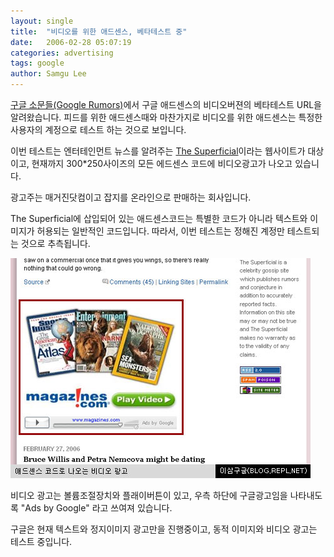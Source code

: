 ```yaml
---
layout: single
title:  "비디오를 위한 애드센스, 베타테스트 중"
date:   2006-02-28 05:07:19
categories: advertising
tags: google
author: Samgu Lee
---
```

[구글 소문들(Google Rumors)](http://www.googlerumors.com/2006/02/25/google-testing-video-adsense-ads/)에서 구글 애드센스의 비디오버젼의 베타테스트 URL을 알려왔습니다. 피드를 위한 애드센스때와 마찬가지로 비디오를 위한 애드센스는 특정한 사용자의 계정으로 테스트 하는 것으로 보입니다.

이번 테스트는 엔터테인먼트 뉴스를 알려주는 [The Superficial](http://www.thesuperficial.com/)이라는 웹사이트가 대상이고, 현재까지 300*250사이즈의 모든 에드센스 코드에 비디오광고가 나오고 있습니다.

광고주는 매거진닷컴이고 잡지를 온라인으로 판매하는 회사입니다.

The Superficial에 삽입되어 있는 애드센스코드는 특별한 코드가 아니라 텍스트와 이미지가 허용되는 일반적인 코드입니다. 따라서, 이번 테스트는 정해진 계정만 테스트되는 것으로 추측됩니다.

![구글 비디오광고 테스트 중](/assets/adsense_videoad.jpg)

비디오 광고는 볼륨조절장치와 플래이버튼이 있고, 우측 하단에 구글광고임을 나타내도록 "Ads by Google" 라고 쓰여져 있습니다.

구글은 현재 텍스트와 정지이미지 광고만을 진행중이고, 동적 이미지와 비디오 광고는 테스트 중입니다.
